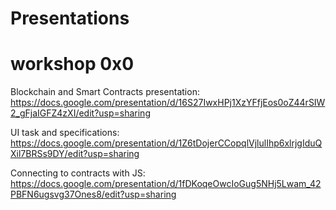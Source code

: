 Presentations
=============

# workshop 0x0

Blockchain and Smart Contracts presentation: https://docs.google.com/presentation/d/16S27IwxHPj1XzYFfjEos0oZ44rSIW2_gFjaIGFZ4zXI/edit?usp=sharing

UI task and specifications: 
https://docs.google.com/presentation/d/1Z6tDojerCCopqlVjlulIhp6xlrjgIduQXil7BRSs9DY/edit?usp=sharing

Connecting to contracts with JS:
https://docs.google.com/presentation/d/1fDKoqeOwcIoGug5NHj5Lwam_42PBFN6ugsvg37Ones8/edit?usp=sharing

